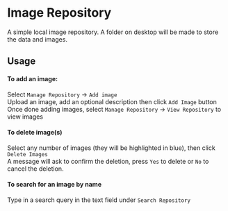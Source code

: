 # Image Repository
A simple local image repository. A folder on desktop will be made to store the data and images.

## Usage
#### To add an image:
Select `Manage Repository` -> `Add image`\
Upload an image, add an optional description then click `Add Image` button\
Once done adding images, select `Manage Repository` -> `View Repository` to view images

#### To delete image(s)
Select any number of images (they will be highlighted in blue), then click `Delete Images`\
A message will ask to confirm the deletion, press `Yes` to delete or `No` to cancel the deletion.

#### To search for an image by name
Type in a search query in the text field under `Search Repository`
